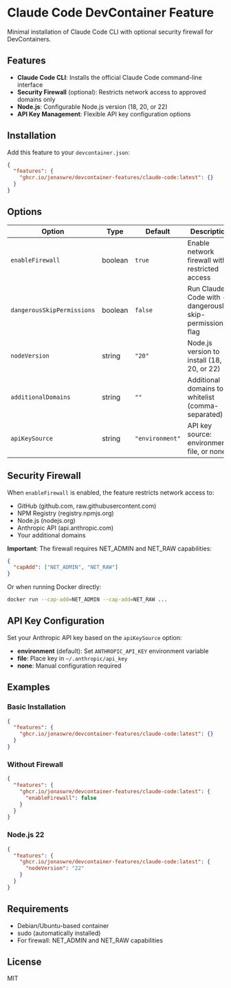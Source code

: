 # Claude Code DevContainer Feature

Minimal installation of Claude Code CLI with optional security firewall for DevContainers.

## Features

- **Claude Code CLI**: Installs the official Claude Code command-line interface
- **Security Firewall** (optional): Restricts network access to approved domains only
- **Node.js**: Configurable Node.js version (18, 20, or 22)
- **API Key Management**: Flexible API key configuration options

## Installation

Add this feature to your `devcontainer.json`:

```json
{
  "features": {
    "ghcr.io/jonaswre/devcontainer-features/claude-code:latest": {}
  }
}
```

## Options

| Option | Type | Default | Description |
|--------|------|---------|-------------|
| `enableFirewall` | boolean | `true` | Enable network firewall with restricted access |
| `dangerousSkipPermissions` | boolean | `false` | Run Claude Code with --dangerously-skip-permissions flag |
| `nodeVersion` | string | `"20"` | Node.js version to install (18, 20, or 22) |
| `additionalDomains` | string | `""` | Additional domains to whitelist (comma-separated) |
| `apiKeySource` | string | `"environment"` | API key source: environment, file, or none |

## Security Firewall

When `enableFirewall` is enabled, the feature restricts network access to:
- GitHub (github.com, raw.githubusercontent.com)
- NPM Registry (registry.npmjs.org)
- Node.js (nodejs.org)
- Anthropic API (api.anthropic.com)
- Your additional domains

**Important**: The firewall requires NET_ADMIN and NET_RAW capabilities:

```json
{
  "capAdd": ["NET_ADMIN", "NET_RAW"]
}
```

Or when running Docker directly:
```bash
docker run --cap-add=NET_ADMIN --cap-add=NET_RAW ...
```

## API Key Configuration

Set your Anthropic API key based on the `apiKeySource` option:

- **environment** (default): Set `ANTHROPIC_API_KEY` environment variable
- **file**: Place key in `~/.anthropic/api_key`
- **none**: Manual configuration required

## Examples

### Basic Installation
```json
{
  "features": {
    "ghcr.io/jonaswre/devcontainer-features/claude-code:latest": {}
  }
}
```

### Without Firewall
```json
{
  "features": {
    "ghcr.io/jonaswre/devcontainer-features/claude-code:latest": {
      "enableFirewall": false
    }
  }
}
```

### Node.js 22
```json
{
  "features": {
    "ghcr.io/jonaswre/devcontainer-features/claude-code:latest": {
      "nodeVersion": "22"
    }
  }
}
```

## Requirements

- Debian/Ubuntu-based container
- sudo (automatically installed)
- For firewall: NET_ADMIN and NET_RAW capabilities

## License

MIT